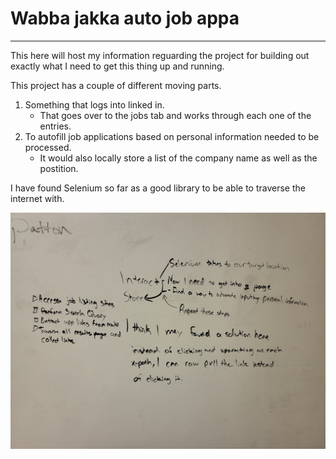 # Wabba jakka auto job appa

----------

This here will host my information reguarding the project for building out exactly what I need to get this thing up and running.

This project has a couple of different moving parts.
1. Something that logs into linked in.
    - That goes over to the jobs tab and works through each one of the entries.
2. To autofill job applications based on personal information needed to be processed.
    - It would also locally store a list of the company name as well as the postition.

I have found Selenium so far as a good library to be able to traverse the internet with.

<img src="20220829_115931.jpg">